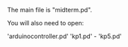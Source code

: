 The main file is "midterm.pd".

You will also need to open:

'arduinocontroller.pd'
'kp1.pd' - 'kp5.pd'